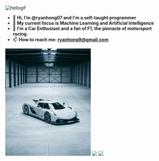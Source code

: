 <p align="left"><img width="810" src="https://github.com/alansmathew/alansmathew/raw/master/lang.gif" alt="hellogif" /></p>


- 👋 **Hi, I’m @ryanhong07 and I'm a self-taught programmer**
- 🌱 **My current focus is Machine Learning and Artificial Intelligence**
- 👀 **I’m a Car Enthusiast and a fan of F1, the pinnacle of motorsport racing.**
- 📫 **How to reach me: ryanhong9@gmail.com**

 
  
<p float="left">
  <img src="https://github.com/ryanhong07/ryanhong07/blob/main/FJYrhfZXEAAkRxp_1.jpg" width="270" />
  <img src="https://github.com/ryanhong07/ryanhong07/blob/main/FJYrhfaWQAAvYzP_1.jpg" width="270" /> 
  <img src="https://github.com/ryanhong07/ryanhong07/blob/main/FJYrhfZXsAY3_7b.jpg" width="270" />
</p>
